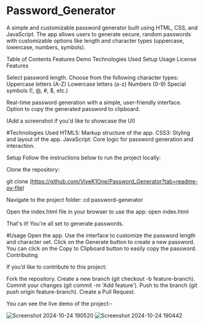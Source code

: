 # Password_Generator

A simple and customizable password generator built using HTML, CSS, and JavaScript. The app allows users to generate secure, random passwords with customizable options like length and character types (uppercase, lowercase, numbers, symbols).

Table of Contents
  Features
  Demo
  Technologies Used
  Setup
  Usage
  License
  Features
  
Select password length.
  Choose from the following character types:
  Uppercase letters (A-Z)
  Lowercase letters (a-z)
  Numbers (0-9)
  Special symbols (!, @, #, $, etc.)
  
Real-time password generation with a simple, user-friendly interface.
Option to copy the generated password to clipboard.


(Add a screenshot if you'd like to showcase the UI)


#Technologies Used
HTML5: Markup structure of the app.
CSS3: Styling and layout of the app.
JavaScript: Core logic for password generation and interaction.

Setup
Follow the instructions below to run the project locally:

Clone the repository:

git clone (https://github.com/ViveK1One/Password_Generator?tab=readme-ov-file)

Navigate to the project folder:
cd password-generator

Open the index.html file in your browser to use the app:
open index.html

That's it! You're all set to generate passwords.

#Usage
Open the app.
Use the interface to customize the password length and character set.
Click on the Generate button to create a new password.
You can click on the Copy to Clipboard button to easily copy the password.
Contributing

If you’d like to contribute to this project:

Fork the repository.
Create a new branch (git checkout -b feature-branch).
Commit your changes (git commit -m 'Add feature').
Push to the branch (git push origin feature-branch).
Create a Pull Request.


You can see the live demo of the project:-


![Screenshot 2024-10-24 190520](https://github.com/user-attachments/assets/33984e87-fd78-412e-ac51-90b0a398f4bd) ![Screenshot 2024-10-24 190442](https://github.com/user-attachments/assets/ce4c4b90-31ad-4ea2-8e7b-4cfe6d4fdf76)



